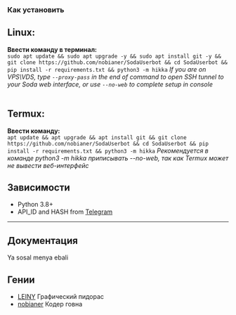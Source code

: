 ### Как установить
<h2>Linux:</h2>
<b>Ввести команду в терминал:</b><br>
<code>sudo apt update && sudo apt upgrade -y && sudo apt install git -y && git clone https://github.com/nobianer/SodaUserbot && cd SodaUserbot && pip install -r requirements.txt && python3 -m hikka</code><br.>
<i>If you are on VPS\VDS, type <code>--proxy-pass</code> in the end of command to open SSH tunnel to your Soda web interface, or use <code>--no-web</code> to complete setup in console</i><br>
<br>
<h2>Termux:</h2>
<b>Ввести команду:</b><br>
<code>apt update && apt upgrade && apt install git && git clone https://github.com/nobianer/SodaUserbot && cd SodaUserbot && pip install -r requirements.txt && python3 -m hikka</code><br.>
<i>Рекомендуется в команде python3 -m hikka приписывать --no-web, так как Termux может не вывести веб-интерфейс</i><br>
<h2 border="none"> Зависимости</h2>
<ul>
 <li>Python 3.8+</li>
 <li>API_ID and HASH from <a href="https://my.telegram.org/apps" color="#2594cb">Telegram</a></li>
</ul>
<hr>
<h2 border="none"> Документация</h2>

Ya sosal menya ebali

<h2 border="none"> Гении</h2>

<ul>
    <li><a href="https://github.com/psleiny">LEINY</a> Графический пидорас</li>
    <li><a href="https://github.com/nobianer">nobianer</a> Кодер говна</li>
</ul>
